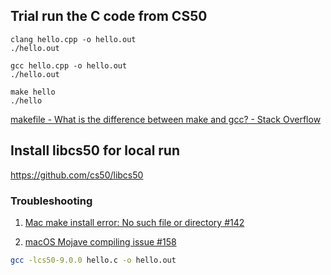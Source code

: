 ## Trial run the C code from CS50

```shell
clang hello.cpp -o hello.out
./hello.out
```

```shell
gcc hello.cpp -o hello.out
./hello.out
```

```shell
make hello
./hello
```

[makefile - What is the difference between make and gcc? - Stack Overflow](https://stackoverflow.com/questions/768373/what-is-the-difference-between-make-and-gcc)

## Install libcs50 for local run

https://github.com/cs50/libcs50

### Troubleshooting

1. [Mac make install error: No such file or directory #142](https://github.com/cs50/libcs50/issues/142)

2. [macOS Mojave compiling issue #158](https://github.com/cs50/libcs50/issues/158)

```sh
gcc -lcs50-9.0.0 hello.c -o hello.out
```

